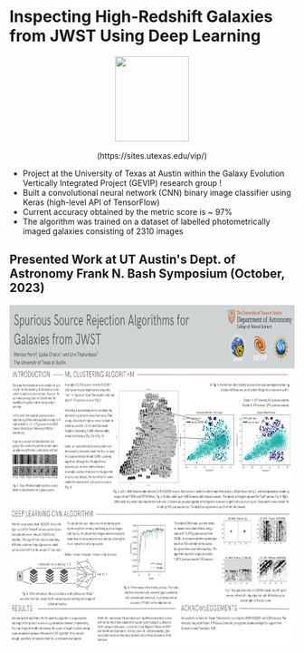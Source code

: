 # Inspecting High-Redshift Galaxies from JWST Using Deep Learning

<p align="center">
<img width="130" height="150" src= "https://user-images.githubusercontent.com/120825204/234086692-e96aa802-f497-46ee-aeb4-74b7abbdfdcd.png">
</p>

<p align="center">
(https://sites.utexas.edu/vip/)
</p>

* Project at the University of Texas at Austin within the Galaxy Evolution Vertically Integrated Project (GEVIP) research group !
* Built a convolutional neural network (CNN) binary image classifier using Keras (high-level API of TensorFlow)
* Current accuracy obtained by the metric score is ~ 97%
* The algorithm was trained on a dataset of labelled photometrically imaged galaxies consisting of 2310 images

## Presented Work at UT Austin's Dept. of Astronomy Frank N. Bash Symposium (October, 2023)

<p align="center">
<img width="800" height="600" src= "Bashfest_Poster.png">
</p>
